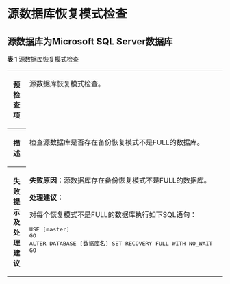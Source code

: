 # 源数据库恢复模式检查<a name="drs_11_0036"></a>

## 源数据库为Microsoft SQL Server数据库<a name="section311117010421"></a>

**表 1**  源数据库恢复模式检查

<a name="table8945183914"></a>
<table><tbody><tr id="row91100187910"><th class="firstcol" valign="top" width="8.72%" id="mcps1.2.3.1.1"><p id="p1812514185917"><a name="p1812514185917"></a><a name="p1812514185917"></a><strong id="b1312561817915"><a name="b1312561817915"></a><a name="b1312561817915"></a>预检查项</strong></p>
</th>
<td class="cellrowborder" valign="top" width="91.28%" headers="mcps1.2.3.1.1 "><p id="p191251418292"><a name="p191251418292"></a><a name="p191251418292"></a><span class="keyword" id="keyword12801332174212"><a name="keyword12801332174212"></a><a name="keyword12801332174212"></a>源数据库恢复模式</span>检查。</p>
</td>
</tr>
<tr id="row181418181392"><th class="firstcol" valign="top" width="8.72%" id="mcps1.2.3.2.1"><p id="p171410181992"><a name="p171410181992"></a><a name="p171410181992"></a><strong id="b6141111813919"><a name="b6141111813919"></a><a name="b6141111813919"></a>描述</strong></p>
</th>
<td class="cellrowborder" valign="top" width="91.28%" headers="mcps1.2.3.2.1 "><p id="p17357133551511"><a name="p17357133551511"></a><a name="p17357133551511"></a>检查源数据库是否存在备份恢复模式不是FULL的数据库。</p>
</td>
</tr>
<tr id="row21721218696"><th class="firstcol" valign="top" width="8.72%" id="mcps1.2.3.3.1"><p id="p1569614398474"><a name="p1569614398474"></a><a name="p1569614398474"></a><strong id="b13157131810916"><a name="b13157131810916"></a><a name="b13157131810916"></a>失败提示及处理建议</strong></p>
</th>
<td class="cellrowborder" valign="top" width="91.28%" headers="mcps1.2.3.3.1 "><p id="p317216181195"><a name="p317216181195"></a><a name="p317216181195"></a><strong id="b103841217124716"><a name="b103841217124716"></a><a name="b103841217124716"></a>失败原因</strong>：源数据库存在备份恢复模式不是FULL的数据库。</p>
<p id="p213335810464"><a name="p213335810464"></a><a name="p213335810464"></a><strong id="b101556023919"><a name="b101556023919"></a><a name="b101556023919"></a>处理建议</strong>：</p>
<p id="p41881818898"><a name="p41881818898"></a><a name="p41881818898"></a>对每个恢复模式不是FULL的数据库执行如下SQL语句：</p>
<pre class="codeblock" id="codeblock1836102719177"><a name="codeblock1836102719177"></a><a name="codeblock1836102719177"></a>USE [master]
GO
ALTER DATABASE [数据库名] SET RECOVERY FULL WITH NO_WAIT
GO</pre>
</td>
</tr>
</tbody>
</table>

